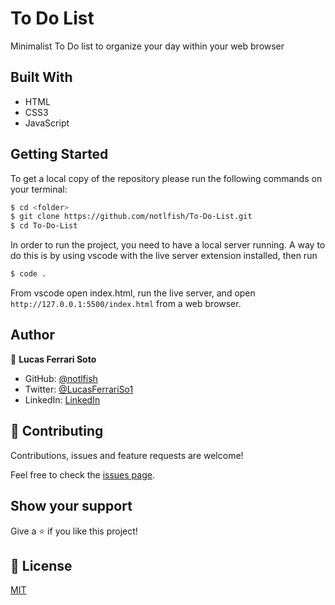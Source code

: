 # To Do List

Minimalist To Do list to organize your day within your web browser

## Built With

- HTML
- CSS3
- JavaScript

## Getting Started

To get a local copy of the repository please run the following commands on your terminal:

```bash
$ cd <folder>
$ git clone https://github.com/notlfish/To-Do-List.git
$ cd To-Do-List
```

In order to run the project, you need to have a local server running. A way to do this is
by using vscode with the live server extension installed, then run

```bash
$ code .
```
From vscode open index.html, run the live server, and open `http://127.0.0.1:5500/index.html` from a web browser.

## Author

👤 **Lucas Ferrari Soto**

- GitHub: [@notlfish](https://github.com/notlfish)
- Twitter: [@LucasFerrariSo1](https://twitter.com/LucasFerrariSo1)
- LinkedIn: [LinkedIn](https://www.linkedin.com/in/lucas-mauricio-ferrari-soto-472a3515a/)

## 🤝 Contributing

Contributions, issues and feature requests are welcome!

Feel free to check the [issues page](https://github.com/JAAR91/Awesome-books/issues).

## Show your support

Give a ⭐️ if you like this project!

## 📝 License

[MIT](/LICENSE)

